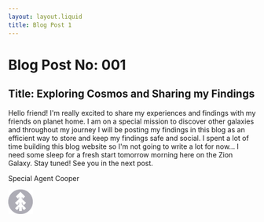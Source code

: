 ```yaml
---
layout: layout.liquid
title: Blog Post 1
---
```


# Blog Post No: 001

## Title: Exploring Cosmos and Sharing my Findings

Hello friend! I'm really excited to share my experiences and findings with my friends on planet home. I am on a special mission to discover other galaxies and throughout my journey I will be posting my findings in this blog as an efficient way to store and keep my findings safe and social. I spent a lot of time building this blog website so I'm not going to write a lot for now... I need some sleep for a fresh start tomorrow morning here on the Zion Galaxy. Stay tuned! See you in the next post.

Special Agent Cooper

<img class="about" alt="pine" src="/images/pine.png" width="50" />
